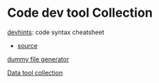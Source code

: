# Code dev tool Collection

 
[devhints](https://devhints.io/): code syntax cheatsheet
- [source](https://github.com/rstacruz/cheatsheets)

[dummy file generator](https://pinetools.com/random-file-generator)

[Data tool collection](https://github.com/davidkhala/data/wiki/IDE,-Studio)



